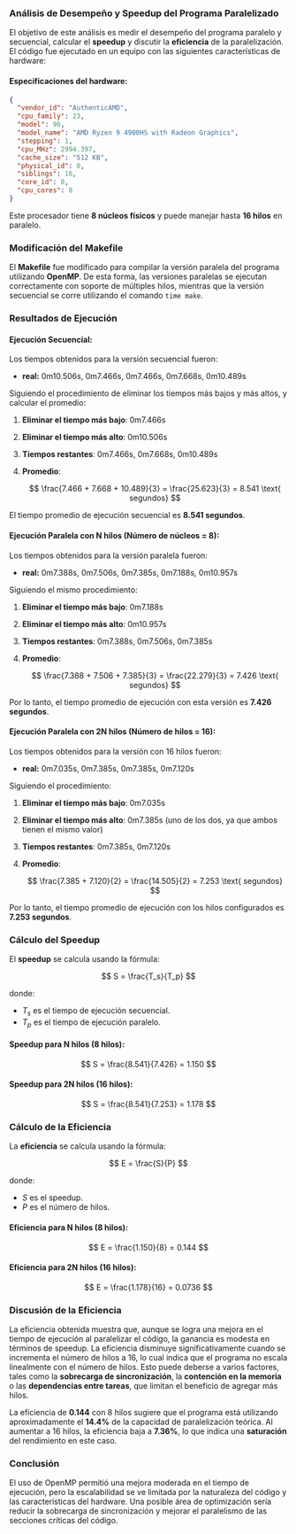 ### Análisis de Desempeño y Speedup del Programa Paralelizado

El objetivo de este análisis es medir el desempeño del programa paralelo y secuencial, calcular el **speedup** y discutir la **eficiencia** de la paralelización. El código fue ejecutado en un equipo con las siguientes características de hardware:

#### Especificaciones del hardware:
```json
{
  "vendor_id": "AuthenticAMD",
  "cpu_family": 23,
  "model": 96,
  "model_name": "AMD Ryzen 9 4900HS with Radeon Graphics",
  "stepping": 1,
  "cpu_MHz": 2994.397,
  "cache_size": "512 KB",
  "physical_id": 0,
  "siblings": 16,
  "core_id": 0,
  "cpu_cores": 8
}
```

Este procesador tiene **8 núcleos físicos** y puede manejar hasta **16 hilos** en paralelo.

### Modificación del Makefile

El **Makefile** fue modificado para compilar la versión paralela del programa utilizando **OpenMP**. De esta forma, las versiones paralelas se ejecutan correctamente con soporte de múltiples hilos, mientras que la versión secuencial se corre utilizando el comando `time make`.

### Resultados de Ejecución

#### Ejecución Secuencial:
Los tiempos obtenidos para la versión secuencial fueron:
- **real:** 0m10.506s, 0m7.466s, 0m7.466s, 0m7.668s, 0m10.489s

Siguiendo el procedimiento de eliminar los tiempos más bajos y más altos, y calcular el promedio:

1. **Eliminar el tiempo más bajo**: 0m7.466s
2. **Eliminar el tiempo más alto**: 0m10.506s
3. **Tiempos restantes**: 0m7.466s, 0m7.668s, 0m10.489s
4. **Promedio**:

   $$
   \frac{7.466 + 7.668 + 10.489}{3} = \frac{25.623}{3} = 8.541 \text{ segundos}
   $$
   
El tiempo promedio de ejecución secuencial es **8.541 segundos**.

#### Ejecución Paralela con N hilos (Número de núcleos = 8):
Los tiempos obtenidos para la versión paralela fueron:
- **real:** 0m7.388s, 0m7.506s, 0m7.385s, 0m7.188s, 0m10.957s

Siguiendo el mismo procedimiento:

1. **Eliminar el tiempo más bajo**: 0m7.188s
2. **Eliminar el tiempo más alto**: 0m10.957s
3. **Tiempos restantes**: 0m7.388s, 0m7.506s, 0m7.385s
4. **Promedio**:

   $$
   \frac{7.388 + 7.506 + 7.385}{3} = \frac{22.279}{3} = 7.426 \text{ segundos}
   $$

Por lo tanto, el tiempo promedio de ejecución con esta versión es **7.426 segundos**.

#### Ejecución Paralela con 2N hilos (Número de hilos = 16):
Los tiempos obtenidos para la versión con 16 hilos fueron:
- **real:** 0m7.035s, 0m7.385s, 0m7.385s, 0m7.120s

Siguiendo el procedimiento:

1. **Eliminar el tiempo más bajo**: 0m7.035s
2. **Eliminar el tiempo más alto**: 0m7.385s (uno de los dos, ya que ambos tienen el mismo valor)
3. **Tiempos restantes**: 0m7.385s, 0m7.120s
4. **Promedio**:

   $$
   \frac{7.385 + 7.120}{2} = \frac{14.505}{2} = 7.253 \text{ segundos}
   $$

Por lo tanto, el tiempo promedio de ejecución con los hilos configurados es **7.253 segundos**.

### Cálculo del Speedup

El **speedup** se calcula usando la fórmula:

$$
S = \frac{T_s}{T_p}
$$

donde:
- $T_s$ es el tiempo de ejecución secuencial.
- $T_p$ es el tiempo de ejecución paralelo.

#### Speedup para N hilos (8 hilos):

$$
S = \frac{8.541}{7.426} = 1.150
$$

#### Speedup para 2N hilos (16 hilos):

$$
S = \frac{8.541}{7.253} = 1.178
$$

### Cálculo de la Eficiencia

La **eficiencia** se calcula usando la fórmula:

$$
E = \frac{S}{P}
$$

donde:
- $S$ es el speedup.
- $P$ es el número de hilos.

#### Eficiencia para N hilos (8 hilos):

$$
E = \frac{1.150}{8} = 0.144
$$

#### Eficiencia para 2N hilos (16 hilos):

$$
E = \frac{1.178}{16} = 0.0736
$$

### Discusión de la Eficiencia

La eficiencia obtenida muestra que, aunque se logra una mejora en el tiempo de ejecución al paralelizar el código, la ganancia es modesta en términos de speedup. La eficiencia disminuye significativamente cuando se incrementa el número de hilos a 16, lo cual indica que el programa no escala linealmente con el número de hilos. Esto puede deberse a varios factores, tales como la **sobrecarga de sincronización**, la **contención en la memoria** o las **dependencias entre tareas**, que limitan el beneficio de agregar más hilos.

La eficiencia de **0.144** con 8 hilos sugiere que el programa está utilizando aproximadamente el **14.4%** de la capacidad de paralelización teórica. Al aumentar a 16 hilos, la eficiencia baja a **7.36%**, lo que indica una **saturación** del rendimiento en este caso.

### Conclusión

El uso de OpenMP permitió una mejora moderada en el tiempo de ejecución, pero la escalabilidad se ve limitada por la naturaleza del código y las características del hardware. Una posible área de optimización sería reducir la sobrecarga de sincronización y mejorar el paralelismo de las secciones críticas del código.
